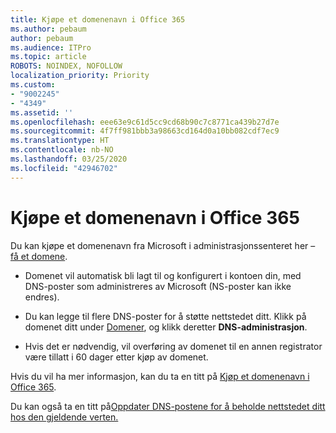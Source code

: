 ```yaml
---
title: Kjøpe et domenenavn i Office 365
ms.author: pebaum
author: pebaum
ms.audience: ITPro
ms.topic: article
ROBOTS: NOINDEX, NOFOLLOW
localization_priority: Priority
ms.custom:
- "9002245"
- "4349"
ms.assetid: ''
ms.openlocfilehash: eee63e9c61d5cc9cd68b90c7c8771ca439b27d7e
ms.sourcegitcommit: 4f7ff981bbb3a98663cd164d0a10bb082cdf7ec9
ms.translationtype: HT
ms.contentlocale: nb-NO
ms.lasthandoff: 03/25/2020
ms.locfileid: "42946702"
---
```

# <a name="buy-a-domain-name-in-office-365"></a>Kjøpe et domenenavn i Office 365

Du kan kjøpe et domenenavn fra Microsoft i administrasjonssenteret her – [få et domene](https://admin.microsoft.com/Domains/Buy).

- Domenet vil automatisk bli lagt til og konfigurert i kontoen din, med DNS-poster som administreres av Microsoft (NS-poster kan ikke endres).

- Du kan legge til flere DNS-poster for å støtte nettstedet ditt.  Klikk på domenet ditt under [Domener](https://admin.microsoft.com/AdminPortal/Home#/Domains), og klikk deretter **DNS-administrasjon**.

- Hvis det er nødvendig, vil overføring av domenet til en annen registrator være tillatt i 60 dager etter kjøp av domenet.

Hvis du vil ha mer informasjon, kan du ta en titt på [Kjøp et domenenavn i Office 365](https://docs.microsoft.com/microsoft-365/admin/get-help-with-domains/buy-a-domain-name?view=o365-worldwide).

Du kan også ta en titt på[Oppdater DNS-postene for å beholde nettstedet ditt hos den gjeldende verten.](https://docs.microsoft.com/alchemyinsights/update-dns-records-to-keep-your-website-with-your-current-hosting-provider-0)
